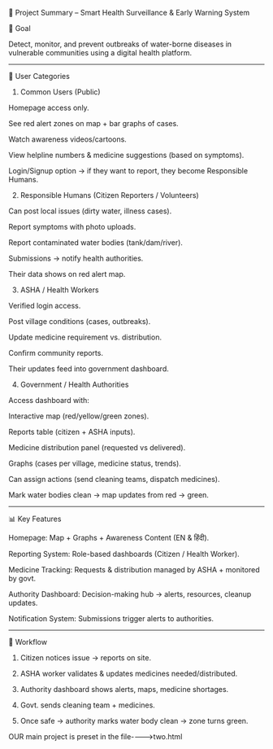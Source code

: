 

📝 Project Summary – Smart Health Surveillance & Early Warning System

🎯 Goal

Detect, monitor, and prevent outbreaks of water-borne diseases in vulnerable communities using a digital health platform.


---

👥 User Categories

1. Common Users (Public)

Homepage access only.

See red alert zones on map + bar graphs of cases.

Watch awareness videos/cartoons.

View helpline numbers & medicine suggestions (based on symptoms).

Login/Signup option → if they want to report, they become Responsible Humans.



2. Responsible Humans (Citizen Reporters / Volunteers)

Can post local issues (dirty water, illness cases).

Report symptoms with photo uploads.

Report contaminated water bodies (tank/dam/river).

Submissions → notify health authorities.

Their data shows on red alert map.



3. ASHA / Health Workers

Verified login access.

Post village conditions (cases, outbreaks).

Update medicine requirement vs. distribution.

Confirm community reports.

Their updates feed into government dashboard.



4. Government / Health Authorities

Access dashboard with:

Interactive map (red/yellow/green zones).

Reports table (citizen + ASHA inputs).

Medicine distribution panel (requested vs delivered).

Graphs (cases per village, medicine status, trends).


Can assign actions (send cleaning teams, dispatch medicines).

Mark water bodies clean → map updates from red → green.





---

📊 Key Features

Homepage: Map + Graphs + Awareness Content (EN & हिंदी).

Reporting System: Role-based dashboards (Citizen / Health Worker).

Medicine Tracking: Requests & distribution managed by ASHA + monitored by govt.

Authority Dashboard: Decision-making hub → alerts, resources, cleanup updates.

Notification System: Submissions trigger alerts to authorities.



---

🔄 Workflow

1. Citizen notices issue → reports on site.


2. ASHA worker validates & updates medicines needed/distributed.


3. Authority dashboard shows alerts, maps, medicine shortages.


4. Govt. sends cleaning team + medicines.


5. Once safe → authority marks water body clean → zone turns green.








OUR main project is preset in the file---->two.html



